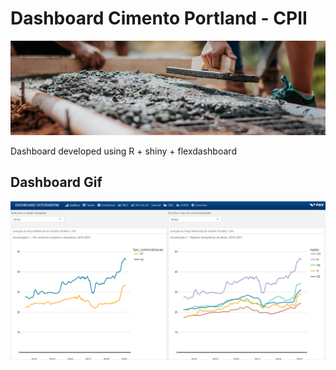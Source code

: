 # Dashboard Cimento Portland - CPII

![image](foto2gh.png)

Dashboard developed using R + shiny + flexdashboard

## Dashboard Gif
![image](page1.png)
